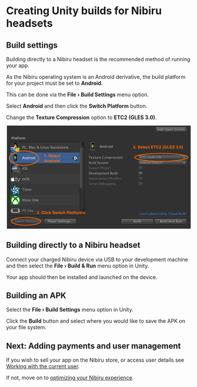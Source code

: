# Creating Unity builds for Nibiru headsets

## Build settings

Building directly to a Nibiru headset is the recommended method of running your app.

As the Nibiru operating system is an Android derivative, the build platform for your project must be set to **Android**.

This can be done via the **File › Build Settings** menu option.

Select **Android** and then click the **Switch Platform** button.

Change the **Texture Compression** option to **ETC2 (GLES 3.0)**.

<p align="center">
  <img alt="Switch platforms to Android" width="500px" src="assets/ChangeTextureCompressionImage.png">
</p>

## Building directly to a Nibiru headset

Connect your charged Nibiru device via USB to your development machine and then select the **File › Build & Run** menu option in Unity.

Your app should then be installed and launched on the device.

## Building an APK

Select the **File › Build Settings** menu option in Unity.

Click the **Build** button and select where you would like to save the APK on your file system.

## Next: Adding payments and user management

If you wish to sell your app on the Nibiru store, or access user details see [Working with the current user](/docs/nibiru-sdk-user-management.md).

If not, move on to  [optimizing your Nibiru experience](/docs/optimizing-nibiru-experiences.md).

